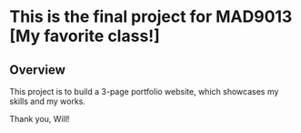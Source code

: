 # This is the final project for MAD9013 [My favorite class!]

## Overview

This project is to build a 3-page portfolio website, which showcases my skills and my works.

Thank you, Will!
